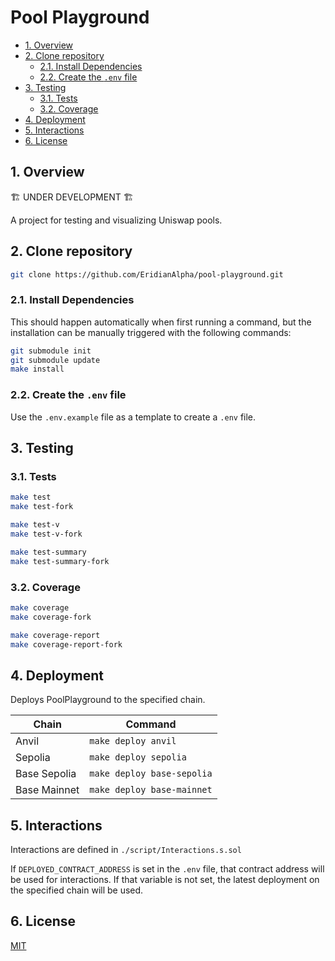 # Pool Playground

- [1. Overview](#1-overview)
- [2. Clone repository](#2-clone-repository)
  - [2.1. Install Dependencies](#21-install-dependencies)
  - [2.2. Create the `.env` file](#22-create-the-env-file)
- [3. Testing](#3-testing)
  - [3.1. Tests](#31-tests)
  - [3.2. Coverage](#32-coverage)
- [4. Deployment](#4-deployment)
- [5. Interactions](#5-interactions)
- [6. License](#6-license)

## 1. Overview

🏗️ UNDER DEVELOPMENT 🏗️

A project for testing and visualizing Uniswap pools.

## 2. Clone repository

```bash
git clone https://github.com/EridianAlpha/pool-playground.git
```

### 2.1. Install Dependencies

This should happen automatically when first running a command, but the installation can be manually triggered with the following commands:

```bash
git submodule init
git submodule update
make install
```

### 2.2. Create the `.env` file

Use the `.env.example` file as a template to create a `.env` file.

## 3. Testing

### 3.1. Tests

```bash
make test
make test-fork

make test-v
make test-v-fork

make test-summary
make test-summary-fork
```

### 3.2. Coverage

```bash
make coverage
make coverage-fork

make coverage-report
make coverage-report-fork
```

## 4. Deployment

Deploys PoolPlayground to the specified chain.

| Chain        | Command                    |
| ------------ | -------------------------- |
| Anvil        | `make deploy anvil`        |
| Sepolia      | `make deploy sepolia`      |
| Base Sepolia | `make deploy base-sepolia` |
| Base Mainnet | `make deploy base-mainnet` |

## 5. Interactions

Interactions are defined in `./script/Interactions.s.sol`

If `DEPLOYED_CONTRACT_ADDRESS` is set in the `.env` file, that contract address will be used for interactions.
If that variable is not set, the latest deployment on the specified chain will be used.

## 6. License

[MIT](https://choosealicense.com/licenses/mit/)
